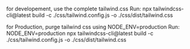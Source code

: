 

for developement, use the complete tailwind.css 
Run: npx tailwindcss-cli@latest build -c ./css/tailwind.config.js -o ./css/dist/tailwind.css



for Production, purge tailwind css using NODE_ENV=production
Run: NODE_ENV=production npx tailwindcss-cli@latest build -c ./css/tailwind.config.js -o ./css/dist/tailwind.css